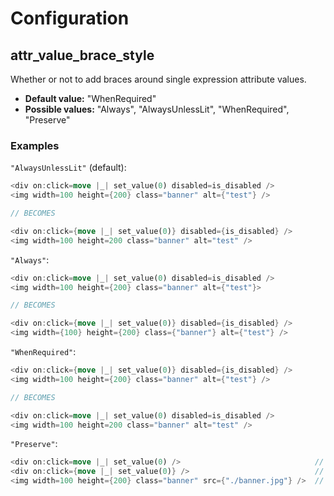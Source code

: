 # Configuration

## attr_value_brace_style

Whether or not to add braces around single expression attribute values.

- **Default value:** "WhenRequired"
- **Possible values:** "Always", "AlwaysUnlessLit", "WhenRequired", "Preserve"

### Examples

`"AlwaysUnlessLit"` (default):

```rust
<div on:click=move |_| set_value(0) disabled=is_disabled />
<img width=100 height={200} class="banner" alt={"test"} />

// BECOMES

<div on:click={move |_| set_value(0)} disabled={is_disabled} />
<img width=100 height=200 class="banner" alt="test" />
```

`"Always"`:

```rust
<div on:click=move |_| set_value(0) disabled=is_disabled />
<img width=100 height={200} class="banner" alt={"test"}>

// BECOMES

<div on:click={move |_| set_value(0)} disabled={is_disabled} />
<img width={100} height={200} class={"banner"} alt={"test"} />
```

`"WhenRequired"`:

```rust
<div on:click={move |_| set_value(0)} disabled={is_disabled} />
<img width=100 height={200} class="banner" alt={"test"} />

// BECOMES

<div on:click=move |_| set_value(0) disabled=is_disabled />
<img width=100 height=200 class="banner" alt="test" />
```

`"Preserve"`:

```rust
<div on:click=move |_| set_value(0) />                              // stays untouched
<div on:click={move |_| set_value(0)} />                            // stays untouched
<img width=100 height={200} class="banner" src={"./banner.jpg"} />  // stays untouched

```
